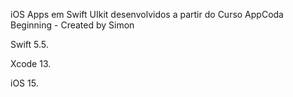 iOS Apps em Swift UIkit desenvolvidos a partir do Curso AppCoda Beginning - Created by Simon

Swift 5.5.

Xcode 13.

iOS 15.
